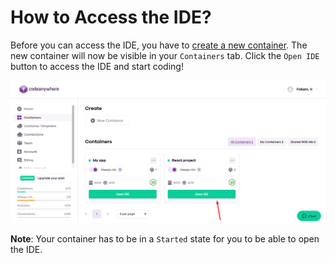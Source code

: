 # How to Access the IDE?

Before you can access the IDE, you have to [create a new container](/dashboard/containers/create-new-container). The new container will now be visible in your <code>Containers</code> tab. Click the <code>Open IDE</code> button to access the IDE and start coding!

<p><img src="/images/editor/introduction/open-ide.png" alt="Open IDE" class="width-60"/></p>

**Note**: Your container has to be in a <code>Started</code> state for you to be able to open the IDE.

